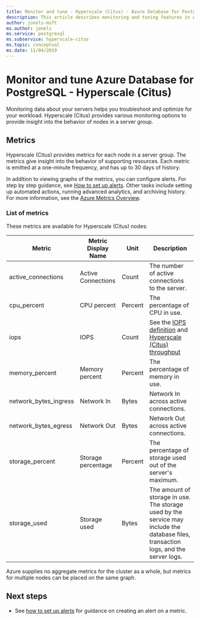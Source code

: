 ```yaml
---
title: Monitor and tune - Hyperscale (Citus) - Azure Database for PostgreSQL
description: This article describes monitoring and tuning features in Azure Database for PostgreSQL - Hyperscale (Citus)
author: jonels-msft
ms.author: jonels
ms.service: postgresql
ms.subservice: hyperscale-citus
ms.topic: conceptual
ms.date: 11/04/2019
---
```


# Monitor and tune Azure Database for PostgreSQL - Hyperscale (Citus)

Monitoring data about your servers helps you troubleshoot and optimize for your
workload. Hyperscale (Citus) provides various monitoring options to provide
insight into the behavior of nodes in a server group.

## Metrics

Hyperscale (Citus) provides metrics for each node in a server group. The
metrics give insight into the behavior of supporting resources. Each metric is
emitted at a one-minute frequency, and has up to 30 days of history.

In addition to viewing graphs of the metrics, you can configure alerts. For
step by step guidance, see [How to set up
alerts](howto-hyperscale-alert-on-metric.md).  Other tasks include setting up
automated actions, running advanced analytics, and archiving history. For more
information, see the [Azure Metrics
Overview](../azure-monitor//data-platform.md).

### List of metrics

These metrics are available for Hyperscale (Citus) nodes:

|Metric|Metric Display Name|Unit|Description|
|---|---|---|---|
|active_connections|Active Connections|Count|The number of active connections to the server.|
|cpu_percent|CPU percent|Percent|The percentage of CPU in use.|
|iops|IOPS|Count|See the [IOPS definition](../virtual-machines/premium-storage-performance.md#iops) and [Hyperscale (Citus) throughput](concepts-hyperscale-configuration-options.md)|
|memory_percent|Memory percent|Percent|The percentage of memory in use.|
|network_bytes_ingress|Network In|Bytes|Network In across active connections.|
|network_bytes_egress|Network Out|Bytes|Network Out across active connections.|
|storage_percent|Storage percentage|Percent|The percentage of storage used out of the server's maximum.|
|storage_used|Storage used|Bytes|The amount of storage in use. The storage used by the service may include the database files, transaction logs, and the server logs.|

Azure supplies no aggregate metrics for the cluster as a whole, but metrics for
multiple nodes can be placed on the same graph.

## Next steps

- See [how to set up alerts](howto-hyperscale-alert-on-metric.md) for guidance
  on creating an alert on a metric.